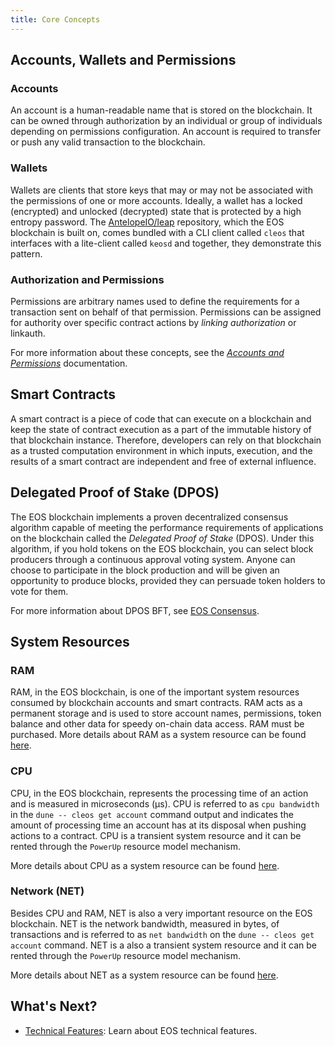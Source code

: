 ```yaml
---
title: Core Concepts
---
```


## Accounts, Wallets and Permissions

### Accounts

An account is a human-readable name that is stored on the blockchain. It can be owned through authorization by an individual or group of individuals depending on permissions configuration. An account is required to transfer or push any valid transaction to the blockchain.

### Wallets

Wallets are clients that store keys that may or may not be associated with the permissions of one or more accounts. Ideally, a wallet has a locked (encrypted) and unlocked (decrypted) state that is protected by a high entropy password. The [AntelopeIO/leap](https://github.com/AntelopeIO/leap) repository, which the EOS blockchain is built on, comes bundled with a CLI client called `cleos` that interfaces with a lite-client called `keosd` and together, they demonstrate this pattern.

### Authorization and Permissions

Permissions are arbitrary names used to define the requirements for a transaction sent on behalf of that permission. Permissions can be assigned for authority over specific contract actions by *linking authorization* or linkauth.

For more information about these concepts, see the [_Accounts and Permissions_](../04_protocol/04_accounts_and_permissions.md) documentation.
<!-- The link will be updated once the initial site is live -->

## Smart Contracts

A smart contract is a piece of code that can execute on a blockchain and keep the state of contract execution as a part of the immutable history of that blockchain instance. Therefore, developers can rely on that blockchain as a trusted computation environment in which inputs, execution, and the results of a smart contract are independent and free of external influence.

## Delegated Proof of Stake (DPOS)

The EOS blockchain implements a proven decentralized consensus algorithm capable of meeting the performance requirements of applications on the blockchain called the _Delegated Proof of Stake_ (DPOS). Under this algorithm, if you hold tokens on the EOS blockchain, you can select block producers through a continuous approval voting system. Anyone can choose to participate in the block production and will be given an opportunity to produce blocks, provided they can persuade token holders to vote for them.

For more information about DPOS BFT, see [EOS Consensus](../04_protocol/01_consensus_protocol.md#3-eosio-consensus-dpos--abft).

<!-- The link will be updated once the initial site is live -->

## System Resources

### RAM

RAM, in the EOS blockchain, is one of the important system resources consumed by blockchain accounts and smart contracts. RAM acts as a permanent storage and is used to store account names, permissions, token balance and other data for speedy on-chain data access. RAM must be purchased. More details about RAM as a system resource can be found [here](https://docs.eosnetwork.com/system-contracts/latest/key-concepts/ram).

### CPU

CPU, in the EOS blockchain, represents the processing time of an action and is measured in microseconds (μs). CPU is referred to as `cpu bandwidth` in the `dune -- cleos get account` command output and indicates the amount of processing time an account has at its disposal when pushing actions to a contract. CPU is a transient system resource and it can be rented through the `PowerUp` resource model mechanism.

More details about CPU as a system resource can be found [here](https://docs.eosnetwork.com/system-contracts/latest/key-concepts/cpu).

### Network (NET)

Besides CPU and RAM, NET is also a very important resource on the EOS blockchain. NET is the network bandwidth, measured in bytes, of transactions and is referred to as `net bandwidth` on the `dune -- cleos get account` command. NET is a also a transient system resource and it can be rented through the `PowerUp` resource model mechanism.

More details about NET as a system resource can be found [here](https://docs.eosnetwork.com/system-contracts/latest/key-concepts/net).

## What's Next?

- [Technical Features](03_technical_features.md): Learn about EOS technical features.

